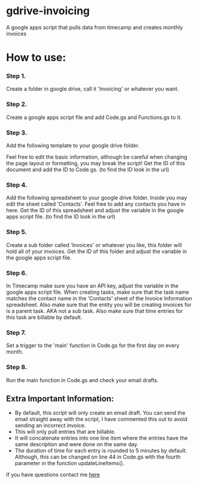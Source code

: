 # gdrive-invoicing
A google apps script that pulls data from timecamp and creates monthly invoices

<h1>How to use:</h1>

<h3>Step 1.</h3>
Create a folder in google drive, call it 'Invoicing' or whatever you want.

<h3>Step 2.</h3>
Create a google apps script file and add Code.gs and Functions.gs to it.

<h3>Step 3.</h3>
Add the following template to your google drive folder. 

Feel free to edit the basic information, although be careful when changing the page layout or formatting, you may break the script!
Get the ID of this document and add the ID to Code.gs.
(to find the ID look in the url)

<h3>Step 4.</h3>
Add the following spreadsheet to your google drive folder.
Inside you may edit the sheet called 'Contacts'. Feel free to add any contacts you have in here.
Get the ID of this spreadsheet and adjust the variable in the google apps script file.
(to find the ID look in the url)

<h3>Step 5.</h3>
Create a sub folder called 'Invoices' or whatever you like, this folder will hold all of your invoices.
Get the ID of this folder and adjust the variable in the google apps script file.

<h3>Step 6.</h3>
In Timecamp make sure you have an API key, adjust the variable in the google apps script file.
When creating tasks, make sure that the task name matches the contact name in the 'Contacts' sheet of the Invoice Information spreadsheet.
Also make sure that the entity you will be creating invoices for is a parent task. AKA not a sub task.
Also make sure that time entries for this task are billable by default.

<h3>Step 7.</h3>
Set a trigger to the 'main' function in Code.gs for the first day on every month. 

<h3>Step 8.</h3>
Run the main function in Code.gs and check your email drafts.

<h2>Extra Important Information:</h2>
<ul>
<li>By default, this script will only create an email draft. You can send the email straight away with the script, I have commented this out to avoid sending an incorrect invoice.</li>
<li>This will only pull entries that are billable.</li>
<li>It will concatenate entries into one line item where the entries have the same description and were done on the same day.</li>
<li>The duration of time for each entry is rounded to 5 minutes by default. Although, this can be changed on line 44 in Code.gs with the fourth parameter in the function updateLineItems().</li>
</ul>

If you have questions contact me <a href="www.kierenfunk.com/#contact">here</a>
